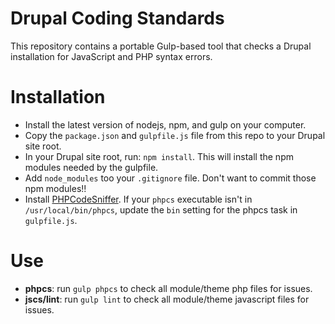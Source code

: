 # Drupal Coding Standards

This repository contains a portable Gulp-based tool that checks a Drupal installation for JavaScript and PHP syntax errors.

# Installation
 - Install the latest version of nodejs, npm, and gulp on your computer.
 - Copy the `package.json` and `gulpfile.js` file from this repo to your Drupal site root.
 - In your Drupal site root, run: `npm install`. This will install the npm modules needed by the gulpfile.
 - Add `node_modules` too your `.gitignore` file. Don't want to commit those npm modules!!
 - Install [PHPCodeSniffer](https://github.com/squizlabs/PHP_CodeSniffer). If your `phpcs` executable isn't in `/usr/local/bin/phpcs`, update the `bin` setting for the phpcs task in `gulpfile.js`.
 
# Use
 - **phpcs**: run `gulp phpcs` to check all module/theme php files for issues.
 - **jscs/lint**: run `gulp lint` to check all module/theme javascript files for issues.
